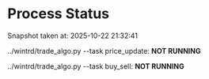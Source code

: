 # Process Status

Snapshot taken at: 2025-10-22 21:32:41

../wintrd/trade_algo.py --task price_update: **NOT RUNNING**

../wintrd/trade_algo.py --task buy_sell: **NOT RUNNING**

